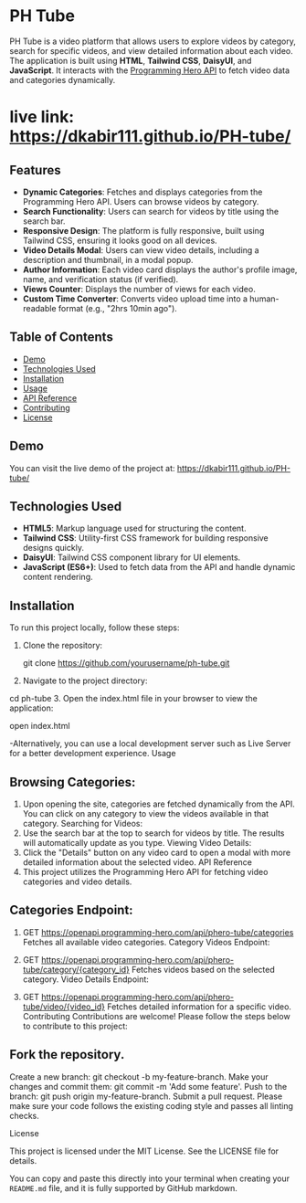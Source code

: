# PH Tube

PH Tube is a video platform that allows users to explore videos by category, search for specific videos, and view detailed information about each video. The application is built using **HTML**, **Tailwind CSS**, **DaisyUI**, and **JavaScript**. It interacts with the [Programming Hero API](https://openapi.programming-hero.com/api/phero-tube) to fetch video data and categories dynamically.

 # live link: https://dkabir111.github.io/PH-tube/
## Features

- **Dynamic Categories**: Fetches and displays categories from the Programming Hero API. Users can browse videos by category.
- **Search Functionality**: Users can search for videos by title using the search bar.
- **Responsive Design**: The platform is fully responsive, built using Tailwind CSS, ensuring it looks good on all devices.
- **Video Details Modal**: Users can view video details, including a description and thumbnail, in a modal popup.
- **Author Information**: Each video card displays the author's profile image, name, and verification status (if verified).
- **Views Counter**: Displays the number of views for each video.
- **Custom Time Converter**: Converts video upload time into a human-readable format (e.g., "2hrs 10min ago").

## Table of Contents

- [Demo](#demo)
- [Technologies Used](#technologies-used)
- [Installation](#installation)
- [Usage](#usage)
- [API Reference](#api-reference)
- [Contributing](#contributing)
- [License](#license)

## Demo

You can visit the live demo of the project at: https://dkabir111.github.io/PH-tube/

## Technologies Used

- **HTML5**: Markup language used for structuring the content.
- **Tailwind CSS**: Utility-first CSS framework for building responsive designs quickly.
- **DaisyUI**: Tailwind CSS component library for UI elements.
- **JavaScript (ES6+)**: Used to fetch data from the API and handle dynamic content rendering.

## Installation

To run this project locally, follow these steps:

1. Clone the repository:

   git clone https://github.com/yourusername/ph-tube.git
   
2. Navigate to the project directory:

cd ph-tube
3. Open the index.html file in your browser to view the application:

open index.html

-Alternatively, you can use a local development server such as Live Server for a better development experience.
Usage
## Browsing Categories:
1. Upon opening the site, categories are fetched dynamically from the API. You can click on any category to view the videos available in that category.
Searching for Videos:
2. Use the search bar at the top to search for videos by title. The results will automatically update as you type.
Viewing Video Details:
3. Click the "Details" button on any video card to open a modal with more detailed information about the selected video.
API Reference
3. This project utilizes the Programming Hero API for fetching video categories and video details.


##  Categories Endpoint:

1. GET https://openapi.programming-hero.com/api/phero-tube/categories
Fetches all available video categories.
Category Videos Endpoint:

2. GET https://openapi.programming-hero.com/api/phero-tube/category/{category_id}
Fetches videos based on the selected category.
Video Details Endpoint:

3. GET https://openapi.programming-hero.com/api/phero-tube/video/{video_id}
Fetches detailed information for a specific video.
Contributing
Contributions are welcome! Please follow the steps below to contribute to this project:

## Fork the repository.
Create a new branch: git checkout -b my-feature-branch.
Make your changes and commit them: git commit -m 'Add some feature'.
Push to the branch: git push origin my-feature-branch.
Submit a pull request.
Please make sure your code follows the existing coding style and passes all linting checks.

License

This project is licensed under the MIT License. See the LICENSE file for details.

You can copy and paste this directly into your terminal when creating your `README.md` file, and it is fully supported by GitHub markdown.







